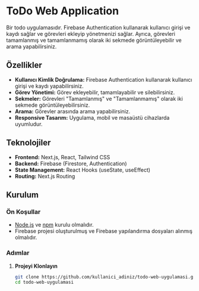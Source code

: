 # ToDo Web Application

Bir todo uygulamasıdır. Firebase Authentication kullanarak kullanıcı girişi ve kaydı sağlar ve görevleri ekleyip yönetmenizi sağlar. Ayrıca, görevleri tamamlanmış ve tamamlanmamış olarak iki sekmede görüntüleyebilir ve arama yapabilirsiniz.

## Özellikler

- **Kullanıcı Kimlik Doğrulama:** Firebase Authentication kullanarak kullanıcı girişi ve kaydı yapabilirsiniz.
- **Görev Yönetimi:** Görev ekleyebilir, tamamlayabilir ve silebilirsiniz.
- **Sekmeler:** Görevleri "Tamamlanmış" ve "Tamamlanmamış" olarak iki sekmede görüntüleyebilirsiniz.
- **Arama:** Görevler arasında arama yapabilirsiniz.
- **Responsive Tasarım:** Uygulama, mobil ve masaüstü cihazlarda uyumludur.

## Teknolojiler

- **Frontend:** Next.js, React, Tailwind CSS
- **Backend:** Firebase (Firestore, Authentication)
- **State Management:** React Hooks (useState, useEffect)
- **Routing:** Next.js Routing

## Kurulum

### Ön Koşullar

- [Node.js](https://nodejs.org/) ve [npm](https://www.npmjs.com/) kurulu olmalıdır.
- Firebase projesi oluşturulmuş ve Firebase yapılandırma dosyaları alınmış olmalıdır.

### Adımlar

1. **Projeyi Klonlayın**

   ```bash
   git clone https://github.com/kullanici_adiniz/todo-web-uygulamasi.git
   cd todo-web-uygulamasi
